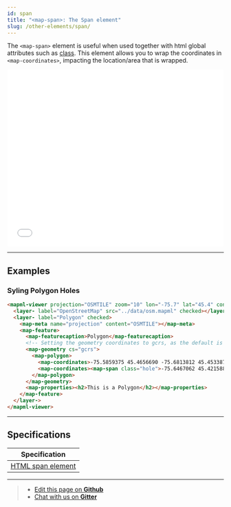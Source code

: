 ```yaml
---
id: span
title: "<map-span>: The Span element"
slug: /other-elements/span/
---
```


The `<map-span>` element is useful when used together with html global attributes such as [class](https://developer.mozilla.org/en-US/docs/Web/HTML/Global_attributes/class). This element allows you to wrap the coordinates in `<map-coordinates>`, impacting the location/area that is wrapped.

<iframe src="../../../demo/map-span-demo/" title="MapML Demo" height="410" width="100%" scrolling="no" frameBorder="0"></iframe>

---

## Examples

### Syling Polygon Holes

```html
<mapml-viewer projection="OSMTILE" zoom="10" lon="-75.7" lat="45.4" controls>
  <layer- label="OpenStreetMap" src="../data/osm.mapml" checked></layer->
  <layer- label="Polygon" checked>
    <map-meta name="projection" content="OSMTILE"></map-meta>
    <map-feature>
      <map-featurecaption>Polygon</map-featurecaption>
      <!-- Setting the geometry coordinates to gcrs, as the default is pcrs -->
      <map-geometry cs="gcrs">
        <map-polygon>
          <map-coordinates>-75.5859375 45.4656690 -75.6813812 45.4533876 -75.6961441 45.4239978 -75.7249832 45.4083331 -75.7792282 45.3772317 -75.7534790 45.3294614 -75.5831909 45.3815724 -75.6024170 45.4273712 -75.5673981 45.4639834 -75.5859375 45.4656690</map-coordinates>
          <map-coordinates><map-span class="hole">-75.6467062 45.4215881 -75.6889363 45.4049585 -75.6693647 45.3767494 -75.6270640 45.3924229 -75.6467062 45.4215881</map-span></map-coordinates>
        </map-polygon>
      </map-geometry>
      <map-properties><h2>This is a Polygon</h2></map-properties>
    </map-feature>
  </layer->
</mapml-viewer>
```

---

## Specifications

| Specification                                                |
|--------------------------------------------------------------|
| [HTML span element](https://html.spec.whatwg.org/multipage/text-level-semantics.html#the-span-element) |

---

> - [Edit this page on **Github**](https://github.com/Maps4HTML/web-map-doc/edit/main/docs/elements/span.md)
> - [Chat with us on **Gitter**](https://gitter.im/Maps4HTML/chat)